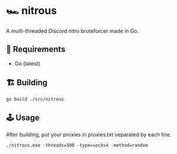# 🏎️ nitrous
A multi-threaded Discord nitro bruteforcer made in Go. 
## 🧳 Requirements
* Go (latest)

## 🏗️ Building
```
go build ./src/nitrous
```

## 🕹️ Usage
After building, put your proxies in proxies.txt separated by each line.
```
./nitrous.exe -threads=500 -type=socks4 -method=random
```
